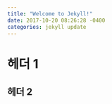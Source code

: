 ```yaml
---
title: "Welcome to Jekyll!"
date: 2017-10-20 08:26:28 -0400
categories: jekyll update
---
```

# 헤더 1
## 헤더 2